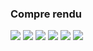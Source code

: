 <h3>Compre rendu</h3>
<img src="Captures/Capture-1.JPA">
<img src="Captures/Capture-2.JPA">
<img src="Captures/Capture-3.JPA">
<img src="Captures/Capture-4.JPA">
<img src="Captures/Capture-5.JPA">
<img src="Captures/Capture-6.JPA">

